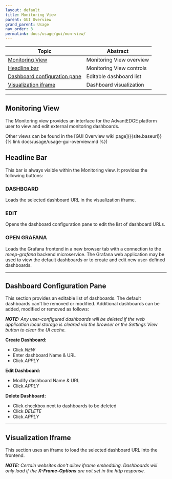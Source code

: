 ```yaml
---
layout: default
title: Monitoring View
parent: GUI Overview
grand_parent: Usage
nav_order: 3
permalink: docs/usage/gui/mon-view/
---
```


Topic | Abstract
------|------
[Monitoring View](#monitoring-view) | Monitoring View overview
[Headline bar](#headline-bar) | Monitoring View controls
[Dashboard configuration pane](#dashboard-configuration-pane) | Editable dashboard list
[Visualization iframe](#visualization-iframe) | Dashboard visualization

---
## Monitoring View
The Monitoring view provides an interface for the AdvantEDGE platform user to view and edit external monitoring dashboards.

Other views can be found in the [GUI Overview wiki page]({{site.baseurl}}{% link docs/usage/usage-gui-overview.md %})

## Headline Bar
This bar is always visible within the Monitoring view. It provides the following buttons:

### DASHBOARD
Loads the selected dashboard URL in the visualization iframe.

### EDIT
Opens the dashboard configuration pane to edit the list of dashboard URLs.

### OPEN GRAFANA
Loads the Grafana frontend in a new browser tab with a connection to the _meep-grafana_ backend microservice. The Grafana web application may be used to view the default dashboards or to create and edit new user-defined dashboards.

---
## Dashboard Configuration Pane
This section provides an editable list of dashboards. The default dashboards can't be removed or modified. Additional dashboards can be added, modified or removed as follows:

_**NOTE:** Any user-configured dashboards will be deleted if the web application local storage is cleared via the browser or the Settings View button to clear the UI cache._

**Create Dashboard:**
- Click _NEW_
- Enter dashboard Name & URL
- Click _APPLY_

**Edit Dashboard:**
- Modify dashboard Name & URL
- Click _APPLY_

**Delete Dashboard:**
- Click checkbox next to dashboards to be deleted
- Click _DELETE_
- Click _APPLY_

---
## Visualization Iframe
This section uses an iframe to load the selected dashboard URL into the frontend.

_**NOTE:** Certain websites don't allow iframe embedding. Dashboards will only load if the **X-Frame-Options** are not set in the http response._
